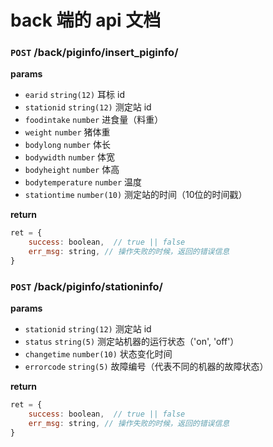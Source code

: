 # back 端的 api 文档

### `POST` /back/piginfo/insert_piginfo/
__params__
- `earid` `string(12)` 耳标 id
- `stationid` `string(12)` 测定站 id
- `foodintake` `number`  进食量（料重）
- `weight` `number` 猪体重
- `bodylong` `number` 体长
- `bodywidth` `number` 体宽
- `bodyheight` `number` 体高
- `bodytemperature` `number` 温度
- `stationtime` `number(10)` 测定站的时间（10位的时间戳）

__return__

```js
ret = {
    success: boolean,  // true || false
    err_msg: string, // 操作失败的时候，返回的错误信息
}
```

### `POST` /back/piginfo/stationinfo/
__params__
- `stationid` `string(12)` 测定站 id
- `status` `string(5)` 测定站机器的运行状态（'on', 'off'）
- `changetime` `number(10)` 状态变化时间
- `errorcode` `string(5)` 故障编号（代表不同的机器的故障状态）

__return__

```js
ret = {
    success: boolean,  // true || false
    err_msg: string, // 操作失败的时候，返回的错误信息
}
```


